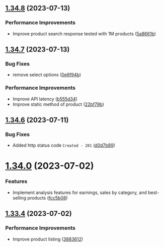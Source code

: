 ## [1.34.8](https://github.com/hossainchisty/eCommerce-Backend-API/compare/v1.34.7...v1.34.8) (2023-07-13)


### Performance Improvements

* Improve product search response tested with 1M products ([5a8661b](https://github.com/hossainchisty/eCommerce-Backend-API/commit/5a8661b0286612f565e210149f1b89bfeb75e0e9))



## [1.34.7](https://github.com/hossainchisty/eCommerce-Backend-API/compare/v1.34.6...v1.34.7) (2023-07-13)


### Bug Fixes

* remove select options ([0e6f94b](https://github.com/hossainchisty/eCommerce-Backend-API/commit/0e6f94b2e71d3d2e3f6e43f7d190c8ce5c78ef7e))


### Performance Improvements

* Improve API latency ([b555d34](https://github.com/hossainchisty/eCommerce-Backend-API/commit/b555d345ec335f3778c0eded0a30c5b977b42e00))
* Improve static method of product ([22bf79b](https://github.com/hossainchisty/eCommerce-Backend-API/commit/22bf79b72037a691ec6aad923191a9180e31c5f6))



## [1.34.6](https://github.com/hossainchisty/eCommerce-Backend-API/compare/v1.34.0...v1.34.6) (2023-07-11)


### Bug Fixes

*  Added http status code ``Created - 201`` ([d0d7b89](https://github.com/hossainchisty/eCommerce-Backend-API/commit/d0d7b8939493ab5a761dffbdf7b2792a37e5e453))



# [1.34.0](https://github.com/hossainchisty/eCommerce-Backend-API/compare/v1.33.4...v1.34.0) (2023-07-02)


### Features

* Implement analysis features for earnings, sales by category, and best-selling products ([fcc5b08](https://github.com/hossainchisty/eCommerce-Backend-API/commit/fcc5b08aef668e23ab055c3d3802f26d27a207bf))



## [1.33.4](https://github.com/hossainchisty/eCommerce-Backend-API/compare/v1.33.3...v1.33.4) (2023-07-02)


### Performance Improvements

* Improve product listing ([3883612](https://github.com/hossainchisty/eCommerce-Backend-API/commit/388361228b929966b146a64bf4ccfc9b9a8d670b))



